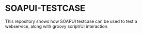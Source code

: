 # SOAPUI-TESTCASE
This repository shows how SOAPUI testcase can be used to test a webservice, along with groovy script/UI interaction.
